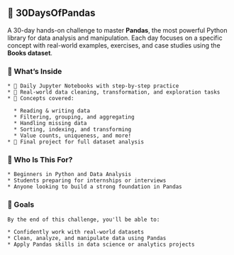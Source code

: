 
## 🐼 30DaysOfPandas

A 30-day hands-on challenge to master **Pandas**, the most powerful Python library for data analysis and manipulation.
Each day focuses on a specific concept with real-world examples, exercises, and case studies using the **Books dataset**.

### 📌 What’s Inside
```
* 🔹 Daily Jupyter Notebooks with step-by-step practice
* 🔹 Real-world data cleaning, transformation, and exploration tasks
* 🔹 Concepts covered:

  * Reading & writing data
  * Filtering, grouping, and aggregating
  * Handling missing data
  * Sorting, indexing, and transforming
  * Value counts, uniqueness, and more!
* 🔹 Final project for full dataset analysis

```

### 🎯 Who Is This For?
```
* Beginners in Python and Data Analysis
* Students preparing for internships or interviews
* Anyone looking to build a strong foundation in Pandas

```
### 🚀 Goals
```
By the end of this challenge, you'll be able to:

* Confidently work with real-world datasets
* Clean, analyze, and manipulate data using Pandas
* Apply Pandas skills in data science or analytics projects

```
